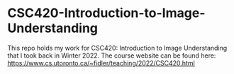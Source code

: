 # CSC420-Introduction-to-Image-Understanding

This repo holds my work for CSC420: Introduction to Image Understanding that I took back in Winter 2022. The course website can be found here: https://www.cs.utoronto.ca/~fidler/teaching/2022/CSC420.html

